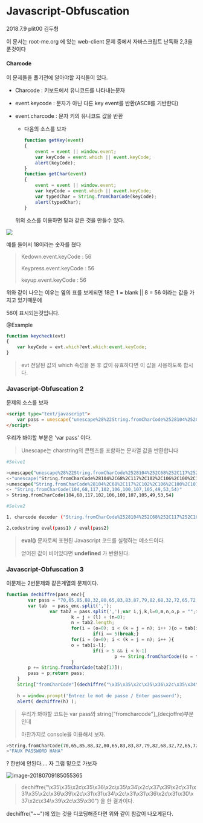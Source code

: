 # Javascript-Obfuscation

2018.7.9 plit00 김두형

이 문서는 root-me.org 에 있는 web-client 문제 중에서 자바스크립트 난독화 2,3을 푼것이다



#### Charcode

이 문제들을 풀기전에 알아야할 지식들이 있다.

- Charcode : 키보드에서 유니코드를 나타내는문자 

- event.keycode : 문자가 아닌 다른 key event를 반환(ASCII를 기반한다)

- event.charcode : 문자 키의 유니코드 값을 반환

  

  - 다음의 소스를 보자

    ```javascript
    function getKey(event)
    {
        event = event || window.event;
        var keyCode = event.which || event.keyCode;
        alert(keyCode);
    }
    function getChar(event)
    {
        event = event || window.event;
        var keyCode = event.which || event.keyCode;
        var typedChar = String.fromCharCode(keyCode);
        alert(typedChar);	
    }
    ```

    

  위의 소스를 이용하면 밑과 같은 것을 만들수 있다.

   

![](https://user-images.githubusercontent.com/13433722/42440970-0a8644e8-83a2-11e8-8e51-d488d43198c8.png)



예를 들어서 18이라는 숫자를 쳤다 

> Kedown.event.keyCode : 56
>
> Keypress.event.keyCode : 56
>
> keyup.event.keyCode : 56

위와 같이 나오는 이유는 옆의 표를 보게되면 18은 1 = blank || 8 = 56 이라는 값을 가지고 있기때문에 

56이 표시되는것입니다.



@Example

```javascript
function keycheck(evt)
{
    var keyCode = evt.which?evt.which:event.keyCode;
}
```

> evt 전달된 값의 which 속성을 본 후 값이 유효하다면 이 값을 사용하도록 합시다.



### Javascript-Obfuscation 2

문제의 소스를 보자

```html
<script type="text/javascript">
	var pass = unescape("unescape%28%22String.fromCharCode%2528104%252C68%252C117%252C102%252C106%252C100%252C107%252C105%252C49%252C53%252C54%2529%22%29");
</script>
```

우리가 봐야할 부분은 'var pass' 이다.

> Unescape는 charstring의 콘텐츠를 포함하는 문자열 값을 반환합니다

```bash
#Solve1

>unescape("unescape%28%22String.fromCharCode%2528104%252C68%252C117%252C102%252C106%252C100%252C107%252C105%252C49%252C53%252C54%2529%22%29")
<-"unescape("String.fromCharCode%28104%2C68%2C117%2C102%2C106%2C100%2C107%2C105%2C49%2C53%2C54%29")"
>unescape("String.fromCharCode%28104%2C68%2C117%2C102%2C106%2C100%2C107%2C105%2C49%2C53%2C54%29")
<- "String.fromCharCode(104,68,117,102,106,100,107,105,49,53,54)"
> String.fromCharCode(104,68,117,102,106,100,107,105,49,53,54)
```

```bash
#Solve2

1. charcode decoder ("String.fromCharCode%2528104%252C68%252C117%252C102%252C106%252C100%252C107%252C105%252C49%252C53%252C54%2529%22%29")

2.codestring eval(pass1) / eval(pass2)
```

> **eval()** 문자로써 표현된 Javascript 코드를 실행하는 메소드이다.
>
> 얻어진 값이 비어있다면 **undefined** 가 반환된다.



### Javascript-Obfuscation 3

이문제는 2번문제와 같은계열의 문제이다.

```javascript
function dechiffre(pass_enc){
        var pass = "70,65,85,88,32,80,65,83,83,87,79,82,68,32,72,65,72,65";
        var tab  = pass_enc.split(',');
                var tab2 = pass.split(',');var i,j,k,l=0,m,n,o,p = "";i = 0;j = tab.length;
                        k = j + (l) + (n=0);
                        n = tab2.length;
                        for(i = (o=0); i < (k = j = n); i++ ){o = tab[i-l];p += String.fromCharCode((o = tab2[i]));
                                if(i == 5)break;}
                        for(i = (o=0); i < (k = j = n); i++ ){
                        o = tab[i-l]; 
                                if(i > 5 && i < k-1)
                                        p += String.fromCharCode((o = tab2[i]));
                        }
        p += String.fromCharCode(tab2[17]);
        pass = p;return pass;
    }
    String["fromCharCode"](dechiffre("\x35\x35\x2c\x35\x36\x2c\x35\x34\x2c\x37\x39\x2c\x31\x31\x35\x2c\x36\x39\x2c\x31\x31\x34\x2c\x31\x31\x36\x2c\x31\x30\x37\x2c\x34\x39\x2c\x35\x30"));
    
    h = window.prompt('Entrez le mot de passe / Enter password');
    alert( dechiffre(h) );
```

> 우리가 봐야할 코드는 var pass와 string["fromcharcode"]_(decjoffre)부분인데 
>
> 마찬가지로 console을 이용해서 보자.

```bash
>String.fromCharCode(70,65,85,88,32,80,65,83,83,87,79,82,68,32,72,65,72,65)
>"FAUX PASSWORD HAHA"
```

? 한번에 안된다…. 자 그럼 밑으로 가보자

![image-20180709185055365](https://user-images.githubusercontent.com/13433722/42443739-460362ec-83a9-11e8-87ad-88a619cc098d.png)

> dechiffre("\x35\x35\x2c\x35\x36\x2c\x35\x34\x2c\x37\x39\x2c\x31\x31\x35\x2c\x36\x39\x2c\x31\x31\x34\x2c\x31\x31\x36\x2c\x31\x30\x37\x2c\x34\x39\x2c\x35\x30") 을 한 결과이다.

dechiffre("~~")에 있는 것을 디코딩해준다면 위와 같이 참값이 나오게된다. 
